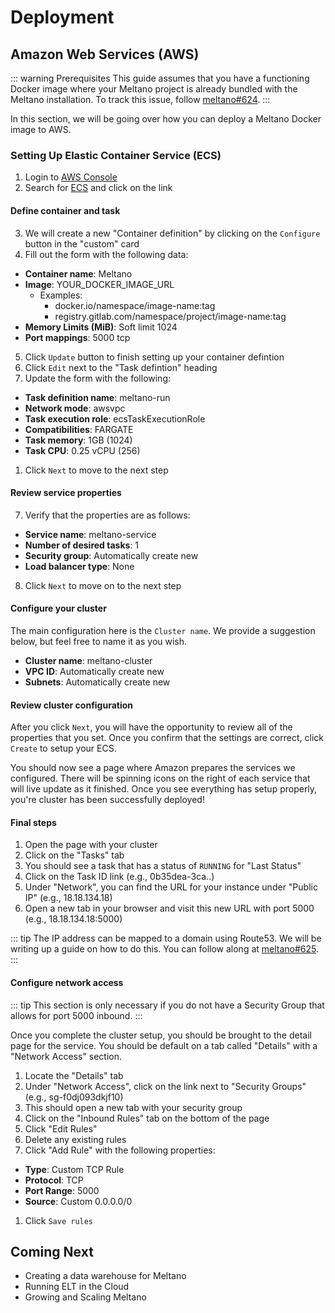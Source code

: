 # Deployment

## Amazon Web Services (AWS)

::: warning Prerequisites
This guide assumes that you have a functioning Docker image where your Meltano project is already bundled with the Meltano installation. To track this issue, follow [meltano#624](https://gitlab.com/meltano/meltano/issues/624).
:::

In this section, we will be going over how you can deploy a Meltano Docker image to AWS.

### Setting Up Elastic Container Service (ECS)

1. Login to [AWS Console](https://console.aws.amazon.com)
1. Search for [ECS](https://console.aws.amazon.com/ecs) and click on the link

#### Define container and task

3. We will create a new "Container definition" by clicking on the `Configure` button in the "custom" card
1. Fill out the form with the following data:
  - **Container name**: Meltano
  - **Image**: YOUR_DOCKER_IMAGE_URL
    - Examples:
      - docker.io/namespace/image-name:tag
      - registry.gitlab.com/namespace/project/image-name:tag
  - **Memory Limits (MiB)**: Soft limit 1024
  - **Port mappings**: 5000 tcp
5. Click `Update` button to finish setting up your container defintion
1. Click `Edit` next to the "Task defintion" heading
1. Update the form with the following:
  - **Task definition name**: meltano-run
  - **Network mode**: awsvpc
  - **Task execution role**: ecsTaskExecutionRole
  - **Compatibilities**: FARGATE
  - **Task memory**: 1GB (1024)
  - **Task CPU**: 0.25 vCPU (256)
1. Click `Next` to move to the next step

#### Review service properties 

7. Verify that the properties are as follows:
  - **Service name**: meltano-service
  - **Number of desired tasks**: 1
  - **Security group**: Automatically create new
  - **Load balancer type**: None
8. Click `Next` to move on to the next step

#### Configure your cluster

The main configuration here is the `Cluster name`. We provide a suggestion below, but feel free to name it as you wish.

  - **Cluster name**: meltano-cluster
  - **VPC ID**: Automatically create new
  - **Subnets**: Automatically create new

#### Review cluster configuration

After you click `Next`, you will have the opportunity to review all of the properties that you set. Once you confirm that the settings are correct, click `Create` to setup your ECS.

You should now see a page where Amazon prepares the services we configured. There will be spinning icons on the right of each service that will live update as it finished. Once you see everything has setup properly, you're cluster has been successfully deployed!

#### Final steps

1. Open the page with your cluster
1. Click on the "Tasks" tab
1. You should see a task that has a status of `RUNNING` for "Last Status"
1. Click on the Task ID link (e.g., 0b35dea-3ca..)
1. Under "Network", you can find the URL for your instance under "Public IP" (e.g., 18.18.134.18)
1. Open a new tab in your browser and visit this new URL with port 5000 (e.g., 18.18.134.18:5000)

::: tip
The IP address can be mapped to a domain using Route53. We will be writing up a guide on how to do this. You can follow along at [meltano#625](https://gitlab.com/meltano/meltano/issues/625).
:::

#### Configure network access

::: tip
This section is only necessary if you do not have a Security Group that allows for port 5000 inbound.
:::

Once you complete the cluster setup, you should be brought to the detail page for the service. You should be default on a tab called "Details" with a "Network Access" section.

1. Locate the "Details" tab
1. Under "Network Access", click on the link next to "Security Groups" (e.g., sg-f0dj093dkjf10)
1. This should open a new tab with your security group
1. Click on the "Inbound Rules" tab on the bottom of the page
1. Click "Edit Rules"
1. Delete any existing rules
1. Click "Add Rule" with the following properties:
  - **Type**: Custom TCP Rule
  - **Protocol**: TCP
  - **Port Range**: 5000
  - **Source**: Custom 0.0.0.0/0
1. Click `Save rules`

## Coming Next

- Creating a data warehouse for Meltano
- Running ELT in the Cloud
- Growing and Scaling Meltano
